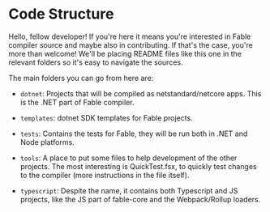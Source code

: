 # Code Structure

Hello, fellow developer! If you're here it means you're interested in Fable compiler source and maybe also in contributing. If that's the case, you're more than welcome! We'll be placing README files like this one in the relevant folders so it's easy to navigate the sources.

The main folders you can go from here are:

- `dotnet`: Projects that will be compiled as netstandard/netcore apps. This is the .NET part of Fable compiler.

- `templates`: dotnet SDK templates for Fable projects.

- `tests`: Contains the tests for Fable, they will be run both in .NET and Node platforms.

- `tools`: A place to put some files to help development of the other projects. The most interesting is QuickTest.fsx, to quickly test changes to the compiler (more instructions in the file itself).

- `typescript`: Despite the name, it contains both Typescript and JS projects, like the JS part of fable-core and the Webpack/Rollup loaders.
